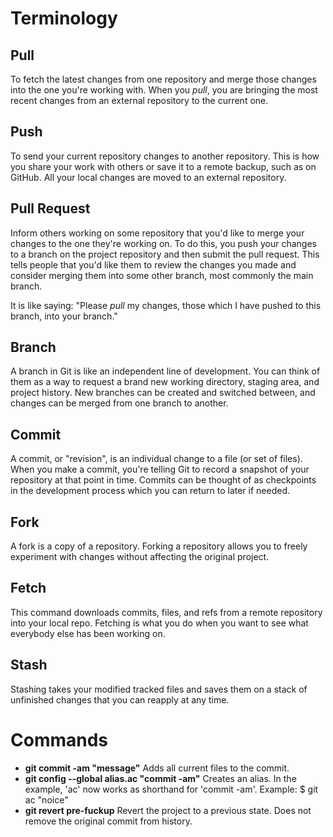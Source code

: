 # Terminology
## Pull
To fetch the latest changes from one repository and merge those changes into the one you're working with. When you *pull*, you are bringing the most recent changes from an external repository to the current one.
## Push
To send your current repository changes to another repository. This is how you share your work with others or save it to a remote backup, such as on GitHub. All your local changes are moved to an external repository.
## Pull Request
Inform others working on some repository that you'd like to merge your changes to the one they're working on. To do this, you push your changes to a branch on the project repository and then submit the pull request. This tells people that you'd like them to review the changes you made and consider merging them into some other branch, most commonly the main branch. 

It is like saying: "Please *pull* my changes, those which I have pushed to this branch, into your branch."
## Branch
A branch in Git is like an independent line of development. You can think of them as a way to request a brand new working directory, staging area, and project history. New branches can be created and switched between, and changes can be merged from one branch to another.

## Commit
A commit, or "revision", is an individual change to a file (or set of files). When you make a commit, you're telling Git to record a snapshot of your repository at that point in time. Commits can be thought of as checkpoints in the development process which you can return to later if needed.

## Fork
A fork is a copy of a repository. Forking a repository allows you to freely experiment with changes without affecting the original project.

## Fetch
This command downloads commits, files, and refs from a remote repository into your local repo. Fetching is what you do when you want to see what everybody else has been working on.

## Stash
Stashing takes your modified tracked files and saves them on a stack of unfinished changes that you can reapply at any time.
# Commands
- **git commit -am "message"**
  Adds all current files to the commit.
- **git config --global alias.ac "commit -am"**
  Creates an alias. In the example, 'ac' now works as shorthand for 'commit -am'.
  Example: $ git ac "noice"
- **git revert pre-fuckup**
  Revert the project to a previous state.
  Does not remove the original commit from history.